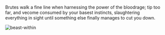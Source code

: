 Brutes walk a fine line when harnessing the power of the bloodrage; tip too far, and vecome consumed by your basest instincts, slaughtering everything in sight until something else finally manages to cut you down.

<img src="https://media.githubusercontent.com/media/nathaneastwood/fablore/main/src/digital-tiles/crucible-of-war/media/beast-within.webp" alt="beast-within" class="center" />
